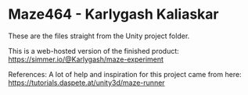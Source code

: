# Maze464 - Karlygash Kaliaskar

These are the files straight from the Unity project folder.

This is a web-hosted version of the finished product: https://simmer.io/@Karlygash/maze-experiment

References:
  A lot of help and inspiration for this project came from here: https://tutorials.daspete.at/unity3d/maze-runner
